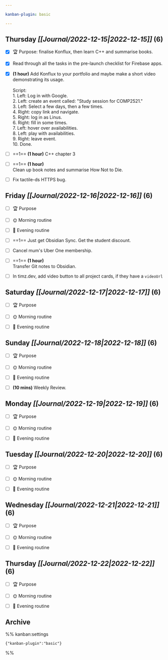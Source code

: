 ```yaml
---

kanban-plugin: basic

---
```


## **Thursday** *[[Journal/2022-12-15|2022-12-15]]* (6)

- [x] 🏆 Purpose: finalise Konflux, then learn C++ and summarise books.
- [x] Read through all the tasks in the pre-launch checklist for Firebase apps.
- [x] **(1 hour)** Add Konflux to your portfolio and maybe make a short video demonstrating its usage.<br><br>Script:<br>1. Left: Log in with Google.<br>2. Left: create an event called: "Study session for COMP2521."<br>3. Left: Select a few days, then a few times.<br>4. Right: copy link and navigate.<br>5. Right: log in as Linus.<br>6. Right: fill in some times.<br>7. Left: hover over availabilities.<br>8. Left: play with availabilities.<br>9. Right: leave event.<br>10. Done.
- [ ] ==1== **(1 hour)** C++ chapter 3
- [ ] ==1== **(1 hour)**<br>Clean up book notes and summarise How Not to Die.
- [ ] Fix tactile-ds HTTPS bug.


## **Friday** *[[Journal/2022-12-16|2022-12-16]]* (6)

- [ ] 🏆 Purpose
- [ ] 🌞 Morning routine
- [ ] 🌙 Evening routine
- [ ] ==1== Just get Obsidian Sync. Get the student discount.
- [ ] Cancel mum's Uber One membership.
- [ ] ==1== **(1 hour)**<br>Transfer Git notes to Obsidian.
- [ ] In timz.dev, add video button to all project cards, if they have a `videoUrl`


## **Saturday** *[[Journal/2022-12-17|2022-12-17]]* (6)

- [ ] 🏆 Purpose
- [ ] 🌞 Morning routine
- [ ] 🌙 Evening routine


## **Sunday** *[[Journal/2022-12-18|2022-12-18]]* (6)

- [ ] 🏆 Purpose
- [ ] 🌞 Morning routine
- [ ] 🌙 Evening routine
- [ ] **(10 mins)** Weekly Review.


## **Monday** *[[Journal/2022-12-19|2022-12-19]]* (6)

- [ ] 🏆 Purpose
- [ ] 🌞 Morning routine
- [ ] 🌙 Evening routine


## **Tuesday** *[[Journal/2022-12-20|2022-12-20]]* (6)

- [ ] 🏆 Purpose
- [ ] 🌞 Morning routine
- [ ] 🌙 Evening routine


## **Wednesday** *[[Journal/2022-12-21|2022-12-21]]* (6)

- [ ] 🏆 Purpose
- [ ] 🌞 Morning routine
- [ ] 🌙 Evening routine


## **Thursday** *[[Journal/2022-12-22|2022-12-22]]* (6)

- [ ] 🏆 Purpose
- [ ] 🌞 Morning routine
- [ ] 🌙 Evening routine


## Archive





%% kanban:settings
```
{"kanban-plugin":"basic"}
```
%%